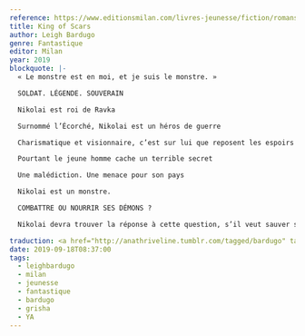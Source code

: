 ```yaml
---
reference: https://www.editionsmilan.com/livres-jeunesse/fiction/romans-ados/king-of-scars
title: King of Scars
author: Leigh Bardugo
genre: Fantastique
editor: Milan
year: 2019
blockquote: |-
  « Le monstre est en moi, et je suis le monstre. »

  SOLDAT. LÉGENDE. SOUVERAIN

  Nikolai est roi de Ravka

  Surnommé l’Écorché, Nikolai est un héros de guerre

  Charismatique et visionnaire, c’est sur lui que reposent les espoirs de son peuple.

  Pourtant le jeune homme cache un terrible secret

  Une malédiction. Une menace pour son pays

  Nikolai est un monstre.

  COMBATTRE OU NOURRIR SES DÉMONS ?

  Nikolai devra trouver la réponse à cette question, s’il veut sauver son royaume… et son âme.

traduction: <a href="http://anathriveline.tumblr.com/tagged/bardugo" target="_blank">Leigh Bardugo</a>)
date: 2019-09-18T08:37:00
tags:
  - leighbardugo
  - milan
  - jeunesse
  - fantastique
  - bardugo
  - grisha
  - YA
---
```

